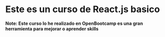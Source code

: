 # Este es un curso de React.js basico



**Note: Este curso lo he realizado en OpenBootcamp es una gran herramienta para mejorar o aprender skills**


